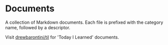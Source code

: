 Documents
=========

A collection of Markdown documents. Each file is prefixed with the category name, followed by a descriptor.

Visit [drewbarontini/til](https://github.com/drewbarontini/til) for 'Today I Learned' documents.
